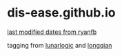 # dis-ease.github.io

[last modified dates from ryanfb](https://ryanfb.github.io/etc/2020/04/27/last_modified_dates_for_github_pages_jekyll_posts.html)

tagging from [lunarlogic](https://blog.lunarlogic.io/2019/managing-tags-in-jekyll-blog-easily/) and [longqian](https://longqian.me/2017/02/09/github-jekyll-tag/)


